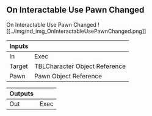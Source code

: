 ## On Interactable Use Pawn Changed
On Interactable Use Pawn Changed
![[../img/nd_img_OnInteractableUsePawnChanged.png]]

|Inputs||
|--|--|
| In | Exec |
| Target | TBLCharacter Object Reference |
| Pawn | Pawn Object Reference |

|Outputs||
|--|--|
| Out | Exec |
